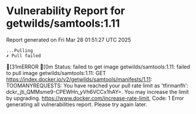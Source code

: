 # Vulnerability Report for getwilds/samtools:1.11

Report generated on Fri Mar 28 01:51:27 UTC 2025

    ...Pulling
    ✗ Pull failed
[31mERROR  [0m Status: failed to get image getwilds/samtools:1.11: failed to pull image getwilds/samtools:1.11: GET https://index.docker.io/v2/getwilds/samtools/manifests/1.11: TOOMANYREQUESTS: You have reached your pull rate limit as 'tfirmanfh': dckr_jti_QMMsme9-CPEWHn_yVh6VCCx1hAY=. You may increase the limit by upgrading. https://www.docker.com/increase-rate-limit, Code: 1 
Error generating all vulnerabilities report. Please try again later.
